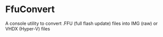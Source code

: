 # FfuConvert
A console utility to convert .FFU (full flash update) files into IMG (raw) or VHDX (Hyper-V) files
